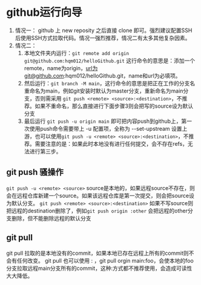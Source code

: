 # github运行向导
1. 情况一：
github 上 new reposity 之后直接 clone 即可。强烈建议配置SSH后使用SSH方式拉取代码。情况一强烈推荐，情况二有太多其他复杂因素。
2. 情况二：
    1. 本地文件夹内运行：`git remote add origin git@github.com:hqm012/helloGithub.git` 这行命令的意思是：添加一个remote，name为origin，url为git@github.com:hqm012/helloGithub.git，name和url为必填项。
    2. 然后运行：`git branch -M main`，这行命令的意思是把正在工作的分支名重命名为main，例如git安装时默认为master分支，重新命名为main分支，否则需采用 `git push <remote> <source>:<destination>`，不推荐。如果不重命名，那么直接进行下面步骤3则会把写的source设为默认分支
    3. 最后运行 `git push -u origin main` 即可把内容push到github上，第一次使用push命令需要带上 -u 配置项，全称为 --set-upstream 设置上游，也可以使用`git push -u <remote> <source>:<destination>`，不推荐。需要注意的是：如果此时本地没有进行任何提交，会不存在refs，无法进行第三步。

## git push 骚操作
 `git push -u <remote> <source>` source是本地的，如果远程source不存在，则会在远程仓库新建一个source。如果该远程仓库是第一次提交，则会把source设为默认分支。
 `git push <remote> <source>:<destination>` 如果不写source则把远程的destination删除了，例如`git push origin :other` 会把远程的other分支删除，但不能删除远程的默认分支

## git pull
git pull 拉取的是本地没有的commit，如果本地已存在远程上所有的commit则不会有任何改变。
git pull 也可以使用 <source>:<destination> ，git pull orgin main:foo，会使本地的foo分支拉取远程main分支所有的commit，这种<source>:<destination>方式都不推荐使用，会造成可读性大大降低。